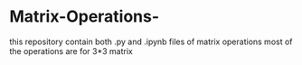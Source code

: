 # Matrix-Operations-
this repository contain both .py and .ipynb files of matrix operations
most of the operations are for 3*3 matrix

